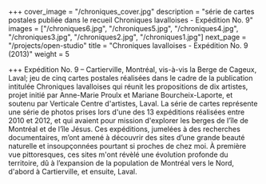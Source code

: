 +++
cover_image = "/chroniques_cover.jpg"
description = "série de cartes postales publiée dans le recueil Chroniques lavalloises - Expédition No. 9"
images = ["/chroniques6.jpg", "/chroniques5.jpg", "/chroniques4.jpg", "/chroniques3.jpg", "/chroniques2.jpg", "/chroniques1.jpg"]
next_page = "/projects/open-studio"
title = "Chroniques lavalloises - Expédition No. 9 (2013)"
weight = 5

+++
Expédition No. 9 – Cartierville, Montréal, vis-à-vis la Berge de Cageux, Laval; jeu de cinq cartes postales réalisées dans le cadre de la publication intitulée Chroniques lavalloises qui réunit les propositions de dix artistes, projet initié par Anne-Marie Proulx et Mariane Bourcheix-Laporte, et soutenu par Verticale Centre d'artistes, Laval. La série de cartes représente une série de photos prises lors d'une des 13 expéditions réalisées entre 2010 et 2012, et qui avaient pour mission d'explorer les berges de l’île de Montréal et de l’île Jésus. Ces expéditions, jumelées à des recherches documentaires, m’ont amené à découvrir des sites d’une grande beauté naturelle et insoupçonnées pourtant si proches de chez moi. À première vue pittoresques, ces sites m'ont révèlé une évolution profonde du territoire, dû à l’expansion de la population de Montréal vers le Nord, d'abord à Cartierville, et ensuite, Laval.